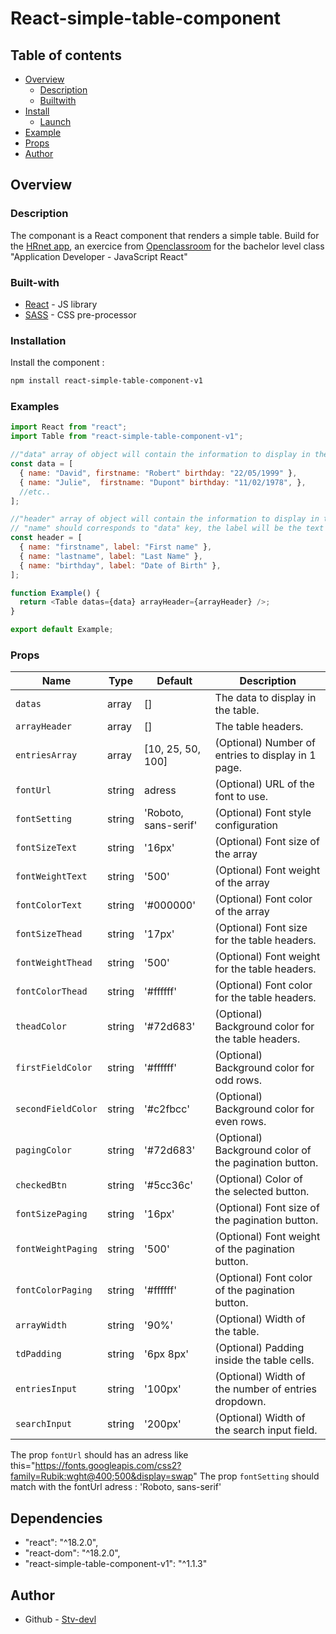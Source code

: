 # React-simple-table-component

## Table of contents

- [Overview](#overview)
  - [Description](#Description)
  - [Builtwith](#Built-with)
- [Install](#Install)
  - [Launch](#Launch)
- [Example](#Example)
- [Props](#Props)
- [Author](#author)

## Overview

### Description

The componant is a React component that renders a simple table. Build for the [HRnet app](https://github.com/Stv-devl/hrnet-jquery-to-react), an exercice from [Openclassroom](https://openclassrooms.com/) for the bachelor level class "Application Developer - JavaScript React"

### Built-with

- [React](https://reactjs.org/) - JS library
- [SASS](https://sass-lang.com/) - CSS pre-processor

### Installation

Install the component :

```bash
npm install react-simple-table-component-v1
```

### Examples

```javascript
import React from "react";
import Table from "react-simple-table-component-v1";

//"data" array of object will contain the information to display in the array
const data = [
  { name: "David", firstname: "Robert" birthday: "22/05/1999" },
  { name: "Julie",  firstname: "Dupont" birthday: "11/02/1978", },
  //etc..
];

//"header" array of object will contain the information to display in the header of the array
// "name" should corresponds to "data" key, the label will be the text in header of the array
const header = [
  { name: "firstname", label: "First name" },
  { name: "lastname", label: "Last Name" },
  { name: "birthday", label: "Date of Birth" },
];

function Example() {
  return <Table datas={data} arrayHeader={arrayHeader} />;
}

export default Example;
```

### Props

| Name               | Type   | Default              | Description                                           |
| ------------------ | ------ | -------------------- | ----------------------------------------------------- |
| `datas`            | array  | []                   | The data to display in the table.                     |
| `arrayHeader`      | array  | []                   | The table headers.                                    |
| `entriesArray`     | array  | [10, 25, 50, 100]    | (Optional) Number of entries to display in 1 page.    |
| `fontUrl`          | string | adress               | (Optional) URL of the font to use.                    |
| `fontSetting`      | string | 'Roboto, sans-serif' | (Optional) Font style configuration                   |
| `fontSizeText`     | string | '16px'               | (Optional) Font size of the array                     |
| `fontWeightText`   | string | '500'                | (Optional) Font weight of the array                   |
| `fontColorText`    | string | '#000000'            | (Optional) Font color of the array                    |
| `fontSizeThead`    | string | '17px'               | (Optional) Font size for the table headers.           |
| `fontWeightThead`  | string | '500'                | (Optional) Font weight for the table headers.         |
| `fontColorThead`   | string | '#ffffff'            | (Optional) Font color for the table headers.          |
| `theadColor`       | string | '#72d683'            | (Optional) Background color for the table headers.    |
| `firstFieldColor`  | string | '#ffffff'            | (Optional) Background color for odd rows.             |
| `secondFieldColor` | string | '#c2fbcc'            | (Optional) Background color for even rows.            |
| `pagingColor`      | string | '#72d683'            | (Optional) Background color of the pagination button. |
| `checkedBtn`       | string | '#5cc36c'            | (Optional) Color of the selected button.              |
| `fontSizePaging`   | string | '16px'               | (Optional) Font size of the pagination button.        |
| `fontWeightPaging` | string | '500'                | (Optional) Font weight of the pagination button.      |
| `fontColorPaging`  | string | '#ffffff'            | (Optional) Font color of the pagination button.       |
| `arrayWidth`       | string | '90%'                | (Optional) Width of the table.                        |
| `tdPadding`        | string | '6px 8px'            | (Optional) Padding inside the table cells.            |
| `entriesInput`     | string | '100px'              | (Optional) Width of the number of entries dropdown.   |
| `searchInput`      | string | '200px'              | (Optional) Width of the search input field.           |

The prop `fontUrl` should has an adress like this="https://fonts.googleapis.com/css2?family=Rubik:wght@400;500&display=swap"
The prop `fontSetting` should match with the fontUrl adress : 'Roboto, sans-serif'

## Dependencies

- "react": "^18.2.0",
- "react-dom": "^18.2.0",
- "react-simple-table-component-v1": "^1.1.3"

## Author

- Github - [Stv-devl](https://github.com/Stv-devl/)

```

```
